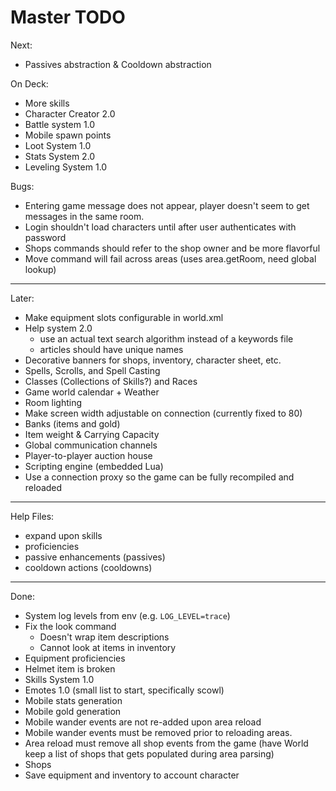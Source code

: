 # Master TODO

Next:
- Passives abstraction & Cooldown abstraction

On Deck:
- More skills
- Character Creator 2.0
- Battle system 1.0
- Mobile spawn points
- Loot System 1.0
- Stats System 2.0
- Leveling System 1.0

Bugs:
- Entering game message does not appear, player doesn't seem to get messages
  in the same room.
- Login shouldn't load characters until after user authenticates with password
- Shops commands should refer to the shop owner and be more flavorful
- Move command will fail across areas (uses area.getRoom, need global lookup)

--------------------------------------------------------------------------------

Later:
- Make equipment slots configurable in world.xml
- Help system 2.0
  - use an actual text search algorithm instead of a keywords file
  - articles should have unique names
- Decorative banners for shops, inventory, character sheet, etc.
- Spells, Scrolls, and Spell Casting
- Classes (Collections of Skills?) and Races
- Game world calendar + Weather
- Room lighting
- Make screen width adjustable on connection (currently fixed to 80)
- Banks (items and gold)
- Item weight & Carrying Capacity
- Global communication channels
- Player-to-player auction house
- Scripting engine (embedded Lua)
- Use a connection proxy so the game can be fully recompiled and reloaded

--------------------------------------------------------------------------------

Help Files:
- expand upon skills
- proficiencies
- passive enhancements (passives)
- cooldown actions (cooldowns)

--------------------------------------------------------------------------------

Done:
- System log levels from env (e.g. `LOG_LEVEL=trace`)
- Fix the look command
  - Doesn't wrap item descriptions
  - Cannot look at items in inventory
- Equipment proficiencies
- Helmet item is broken
- Skills System 1.0
- Emotes 1.0 (small list to start, specifically scowl)
- Mobile stats generation
- Mobile gold generation
- Mobile wander events are not re-added upon area reload
- Mobile wander events must be removed prior to reloading areas.
- Area reload must remove all shop events from the game (have World keep a
  list of shops that gets populated during area parsing)
- Shops
- Save equipment and inventory to account character
